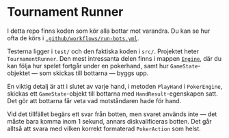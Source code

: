 # Tournament Runner

I detta repo finns koden som kör alla bottar mot varandra. Du kan se hur ofta de körs i [`.github/workflows/run-bots.yml`](.github/workflows/run-bots.yml).

Testerna ligger i `test/` och den faktiska koden i `src/`. Projektet heter `TournamentRunner`. Den mest intressanta delen finns i mappen [`Engine`](src/TournamentRunner/Engine), där du kan följa hur spelet fortgår under en pokerhand, samt hur `GameState`-objektet — som skickas till bottarna — byggs upp.

En viktig detalj är att i slutet av varje hand, i metoden `PlayHand` i `PokerEngine`, skickas ett `GameState`-objekt till bottarna med `HandResult`-egenskapen satt. Det gör att bottarna får veta vad motståndaren hade för hand.

Vid det tillfället begärs ett svar från botten, men svaret används inte — det måste bara komma inom 1 sekund, annars diskvalificeras botten. Det går alltså att svara med vilken korrekt formaterad `PokerAction` som helst.
